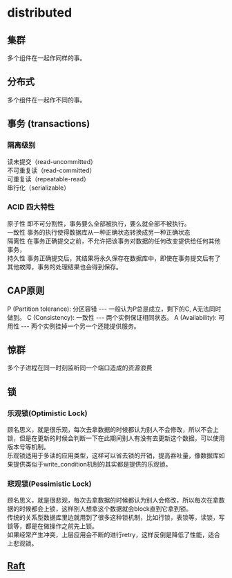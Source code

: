 # distributed  

## 集群

多个组件在一起作同样的事。

## 分布式

多个组件在一起作不同的事。
  
## 事务 (transactions)  
  
### 隔离级别  

读未提交（read-uncommitted）  
不可重复读（read-committed）  
可重复读（repeatable-read）  
串行化（serializable）  
  
### ACID 四大特性  

原子性 即不可分割性，事务要么全部被执行，要么就全部不被执行。  
一致性 事务的执行使得数据库从一种正确状态转换成另一种正确状态  
隔离性 在事务正确提交之前，不允许把该事务对数据的任何改变提供给任何其他事务，  
持久性 事务正确提交后，其结果将永久保存在数据库中，即使在事务提交后有了其他故障，事务的处理结果也会得到保存。  
  
## CAP原则  

P (Partition tolerance): 分区容错 --- 一般认为P总是成立，剩下的C, A无法同时做到。
C (Consistency): 一致性 --- 两个实例保证相同状态。
A (Availability): 可用性 --- 两个实例挂掉一个另一个还能提供服务。
  
## 惊群

多个子进程在同一时刻监听同一个端口造成的资源浪费  
  
## 锁  

### 乐观锁(Optimistic Lock)

顾名思义，就是很乐观，每次去拿数据的时候都认为别人不会修改，所以不会上锁，但是在更新的时候会判断一下在此期间别人有没有去更新这个数据，可以使用版本号等机制。  
乐观锁适用于多读的应用类型，这样可以省去锁的开销，提高吞吐量，像数据库如果提供类似于write_condition机制的其实都是提供的乐观锁。  

### 悲观锁(Pessimistic Lock)

顾名思义，就是很悲观，每次去拿数据的时候都认为别人会修改，所以每次在拿数据的时候都会上锁，这样别人想拿这个数据就会block直到它拿到锁。  
传统的关系型数据库里边就用到了很多这种锁机制，比如行锁，表锁等，读锁，写锁等，都是在做操作之前先上锁。  
如果经常产生冲突，上层应用会不断的进行retry，这样反倒是降低了性能，适合上悲观锁。  
  
## [Raft](algo-raft.md)
